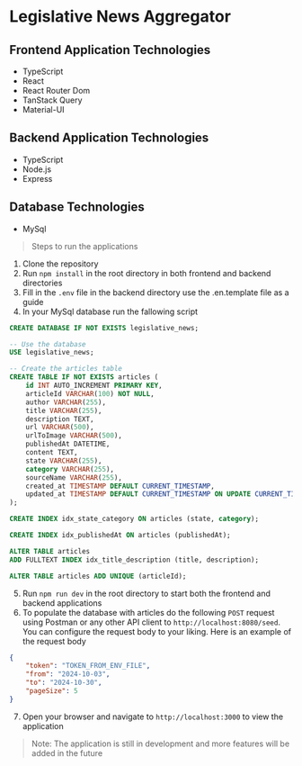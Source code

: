 # Legislative News Aggregator

## Frontend Application Technologies

-   TypeScript
-   React
-   React Router Dom
-   TanStack Query
-   Material-UI

## Backend Application Technologies

-   TypeScript
-   Node.js
-   Express

## Database Technologies

-   MySql

> Steps to run the applications

1.  Clone the repository
2.  Run `npm install` in the root directory in both frontend and backend directories
3.  Fill in the `.env` file in the backend directory use the .en.template file as a guide
4.  In your MySql database run the fallowing script

```sql
CREATE DATABASE IF NOT EXISTS legislative_news;

-- Use the database
USE legislative_news;

-- Create the articles table
CREATE TABLE IF NOT EXISTS articles (
    id INT AUTO_INCREMENT PRIMARY KEY,
    articleId VARCHAR(100) NOT NULL,
    author VARCHAR(255),
    title VARCHAR(255),
    description TEXT,
    url VARCHAR(500),
    urlToImage VARCHAR(500),
    publishedAt DATETIME,
    content TEXT,
    state VARCHAR(255),
    category VARCHAR(255),
    sourceName VARCHAR(255),
    created_at TIMESTAMP DEFAULT CURRENT_TIMESTAMP,
    updated_at TIMESTAMP DEFAULT CURRENT_TIMESTAMP ON UPDATE CURRENT_TIMESTAMP
);

CREATE INDEX idx_state_category ON articles (state, category);

CREATE INDEX idx_publishedAt ON articles (publishedAt);

ALTER TABLE articles
ADD FULLTEXT INDEX idx_title_description (title, description);

ALTER TABLE articles ADD UNIQUE (articleId);
```

5. Run `npm run dev` in the root directory to start both the frontend and backend applications
6. To populate the database with articles do the following `POST` request using Postman or any other API client to `http://localhost:8080/seed`. You can configure the request body to your liking. Here is an example of the request body

```json
{
    "token": "TOKEN_FROM_ENV_FILE",
    "from": "2024-10-03",
    "to": "2024-10-30",
    "pageSize": 5
}
```

7.  Open your browser and navigate to `http://localhost:3000` to view the application

> Note: The application is still in development and more features will be added in the future
